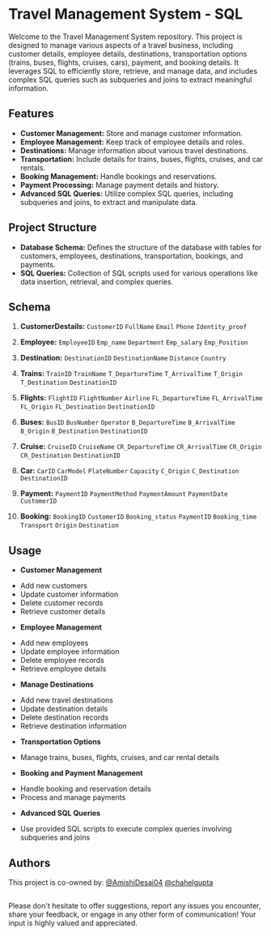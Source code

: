 # Travel Management System - SQL

Welcome to the Travel Management System repository. This project is designed to manage various aspects of a travel business, including customer details, employee details, destinations, transportation options (trains, buses, flights, cruises, cars), payment, and booking details. It leverages SQL to efficiently store, retrieve, and manage data, and includes complex SQL queries such as subqueries and joins to extract meaningful information.

## Features 

- **Customer Management:** Store and manage customer information.
- **Employee Management:** Keep track of employee details and roles.
- **Destinations:** Manage information about various travel destinations.
- **Transportation:** Include details for trains, buses, flights, cruises, and car rentals.
- **Booking Management:** Handle bookings and reservations.
- **Payment Processing:** Manage payment details and history.
- **Advanced SQL Queries:** Utilize complex SQL queries, including subqueries and joins, to extract and manipulate data.

## Project Structure

- **Database Schema:** Defines the structure of the database with tables for customers, employees, destinations, transportation, bookings, and payments.
- **SQL Queries:** Collection of SQL scripts used for various operations like data insertion, retrieval, and complex queries.

## Schema 

1. **CustomerDestails:** `CustomerID` `FullName` `Email` `Phone` `Identity_proof`
   
3. **Employee:** `EmployeeID` `Emp_name` `Department` `Emp_salary` `Emp_Position`
   
5. **Destination:** `DestinationID` `DestinationName` `Distance` `Country`
6. **Trains:** `TrainID` `TrainName` `T_DepartureTime` `T_ArrivalTime` `T_Origin` `T_Destination` `DestinationID`
7. **Flights:** `FlightID` `FlightNumber` `Airline` `FL_DepartureTime` `FL_ArrivalTime` `FL_Origin` `FL_Destination` `DestinationID`
8. **Buses:** `BusID` `BusNumber` `Operator` `B_DepartureTime` `B_ArrivalTime` `B_Origin` `B_Destination` `DestinationID`
9. **Cruise:** `CruiseID` `CruiseName` `CR_DepartureTime` `CR_ArrivalTime` `CR_Origin` `CR_Destination` `DestinationID`
10. **Car:** `CarID` `CarModel` `PlateNumber` `Capacity` `C_Origin` `C_Destination` `DestinationID`
11. **Payment:** `PaymentID` `PaymentMethod` `PaymentAmount` `PaymentDate` `CustomerID`
12. **Booking:** `BookingID` `CustomerID` `Booking_status` `PaymentID` `Booking_time` `Transport` `Origin` `Destination`

## Usage

* **Customer Management**

- Add new customers
- Update customer information
- Delete customer records
- Retrieve customer details

* **Employee Management**

- Add new employees
- Update employee information
- Delete employee records
- Retrieve employee details

* **Manage Destinations**

- Add new travel destinations
- Update destination details
- Delete destination records
- Retrieve destination information

* **Transportation Options**

- Manage trains, buses, flights, cruises, and car rental details

* **Booking and Payment Management**

- Handle booking and reservation details
- Process and manage payments
  
* **Advanced SQL Queries**

- Use provided SQL scripts to execute complex queries involving subqueries and joins

## Authors 

This project is co-owned by: [@AmishiDesai04](https://www.github.com/AmishiDesai04) [@chahelgupta](https://www.github.com/chahelgupta) 

##

Please don't hesitate to offer suggestions, report any issues you encounter, share your feedback, or engage in any other form of communication! Your input is highly valued and appreciated.

